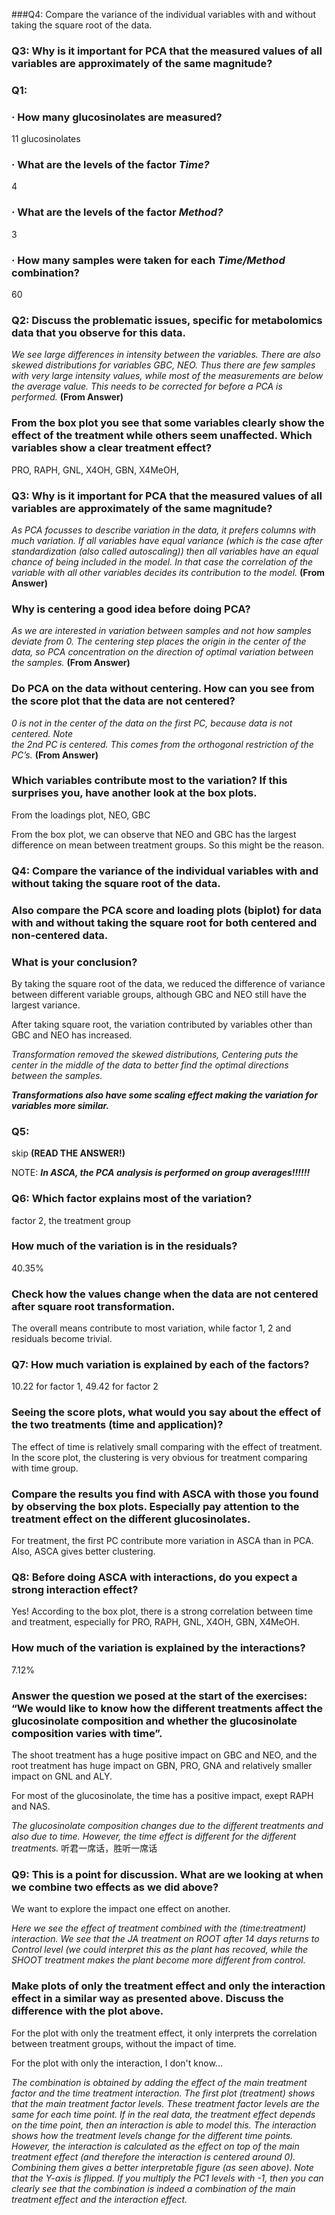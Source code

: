 ###Q4: Compare the variance of the individual variables with and without taking the square root of the data.

### Q3: Why is it important for PCA that the measured values of all variables are approximately of the same magnitude?

### Q1:

### · How many glucosinolates are measured?

11 glucosinolates

### · What are the levels of the factor *Time?*

4

### · What are the levels of the factor *Method?*

3

### · How many samples were taken for each *Time/Method* combination?

60

### Q2: Discuss the problematic issues, specific for metabolomics data that you observe for this data.

*We see large differences in intensity between the variables. There are also skewed distributions for variables GBC, NEO. Thus there are few samples with very large intensity values, while most of the measurements are below the average value. This needs to be corrected for before a PCA is performed.* **(From Answer)**

### From the box plot you see that some variables clearly show the effect of the treatment while others seem unaffected. Which variables show a clear treatment effect?

PRO,  RAPH, GNL, X4OH, GBN, X4MeOH, 



### Q3: Why is it important for PCA that the measured values of all variables are approximately of the same magnitude?

*As  PCA  focusses  to  describe  variation  in  the  data,  it  prefers  columns  with  much 
variation.  If  all  variables  have  equal  variance  (which  is  the  case  after  standardization 
(also called autoscaling)) then all variables have an equal chance of being included in 
the model. In that case the correlation of the variable with all other variables decides 
its contribution to the model.* **(From Answer)**

### Why is centering a good idea before doing PCA?

*As we are interested in variation between samples and not how samples deviate from 0. 
The centering step places the origin in the center of the data, so PCA concentration on the 
direction of optimal variation between the samples.* **(From Answer)**

### Do PCA on the data without centering. How can you see from the score plot that the data are not centered?

*0 is not in the center of the data on the first PC, because data is not centered. Note  
the 2nd PC is centered. This comes from the orthogonal restriction of the PC’s.* **(From Answer)**

### Which variables contribute most to the variation? If this surprises you, have another look at the box plots.

From the loadings plot, NEO, GBC

From the box plot, we can observe that NEO and GBC has the largest difference on mean between treatment groups. So this might be the reason.



### Q4: Compare the variance of the individual variables with and without taking the square root of the data.

### Also compare the PCA score and loading plots (biplot) for data with and without taking the square root for both centered and non-centered data.

### What is your conclusion?

By taking the square root of the data, we reduced the difference of variance between different variable groups, although GBC and NEO still have the largest variance.

After taking square root, the variation contributed by variables other than GBC and NEO has increased.



*Transformation removed the skewed distributions, Centering puts the center in the middle of the data to better find the optimal directions between the samples.*

***Transformations also have some scaling effect making the variation for variables more similar.***

### Q5:

skip **(READ THE ANSWER!)**

NOTE: ***In ASCA, the PCA analysis is performed on group averages!!!!!!***

### Q6: Which factor explains most of the variation?

factor 2, the treatment group

### How much of the variation is in the residuals?

40.35%

### Check how the values change when the data are not centered after square root transformation.

The overall means contribute to most variation, while factor 1, 2 and residuals become trivial.



### Q7: How much variation is explained by each of the factors?

10.22 for factor 1, 49.42 for factor 2

### Seeing the score plots, what would you say about the effect of the two treatments (time and application)?

The effect of time is relatively small comparing with the effect of treatment. In the score plot, the clustering is very obvious for treatment comparing with time group.

### Compare the results you find with ASCA with those you found by observing the box plots. Especially pay attention to the treatment effect on the different glucosinolates.

For treatment, the first PC contribute more variation in ASCA than in PCA. Also, ASCA gives better clustering.



### Q8: Before doing ASCA with interactions, do you expect a strong interaction effect?

Yes! According to the box plot, there is a strong correlation between time and treatment, especially for PRO, RAPH, GNL, X4OH, GBN, X4MeOH.

### How much of the variation is explained by the interactions?

7.12%

### Answer the question we posed at the start of the exercises: “We would like to know how the different treatments affect the glucosinolate composition and whether the glucosinolate composition varies with time”.

The shoot treatment has a huge positive impact on GBC and NEO, and the root treatment has huge impact on GBN, PRO, GNA and relatively smaller impact on GNL and ALY.

For most of the glucosinolate, the time has a positive impact, exept RAPH and NAS.



*The glucosinolate composition changes due to the different treatments and also due to time. However, the time effect is different for the different treatments.*   听君一席话，胜听一席话



### Q9: This is a point for discussion. What are we looking at when we combine two effects as we did above?

We want to explore the impact one effect on another.

*Here we see the effect of treatment combined with the (time:treatment) interaction. We see that  the JA treatment on ROOT after 14 days returns to Control level (we could interpret this as the plant has recoved, while the SHOOT treatment makes the plant become more different from  control.*

### Make plots of only the treatment effect and only the interaction effect in a similar way as presented above. Discuss the difference with the plot above.

For the plot with only the treatment effect, it only interprets the correlation between treatment groups, without the impact of time.

For the plot with only the interaction, I don't know...



*The combination is obtained by adding the effect of the main treatment factor and the time treatment interaction. The first plot (treatment) shows that the main treatment factor levels. These treatment factor levels are the same for each time point. If in the real data, the treatment effect depends on the time point, then an interaction is able to model this. The interaction shows how the treatment levels change for the different time points. However, the interaction is calculated as the effect on top of the main treatment effect (and therefore the interaction is centered around 0). Combining them gives a better interpretable figure (as seen above). Note that the Y-axis is flipped. If you multiply the PC1 levels with -1, then you can clearly see that the combination is indeed a combination of the main treatment effect and the interaction effect.*
